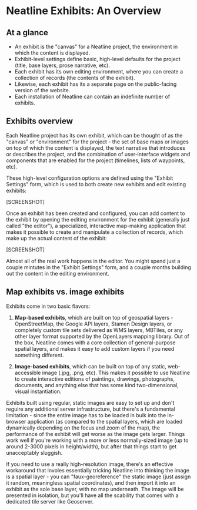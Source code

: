 # Neatline Exhibits: An Overview

## At a glance

  - An exhibit is the "canvas" for a Neatline project, the environment in which the content is displayed.
  - Exhibit-level settings define basic, high-level defaults for the project (title, base layers, prose narrative, etc).
  - Each exhibit has its own editing environment, where you can create a collection of records (the contents of the exhibit).
  - Likewise, each exhibit has its a separate page on the public-facing version of the website.
  - Each installation of Neatline can contain an indefinite number of exhibits.

## Exhibits overview

Each Neatline project has its own exhibit, which can be thought of as the "canvas" or "environment" for the project - the set of base maps or images on top of which the content is displayed, the text narrative that introduces or describes the project, and the combination of user-interface widgets and components that are enabled for the project (timelines, lists of waypoints, etc).

These high-level configuration options are defined using the "Exhibit Settings" form, which is used to both create new exhibits and edit existing exhibits:

[SCREENSHOT]

Once an exhibit has been created and configured, you can add content to the exhibit by opening the editing environment for the exhibit (generally just called "the editor"), a specialized, interactive map-making application that makes it possible to create and manipulate a collection of records, which make up the actual content of the exhibit:

[SCREENSHOT]

Almost all of the real work happens in the editor. You might spend just a couple mintutes in the "Exhibit Settings" form, and a couple months building out the content in the editing environment.

## Map exhibits vs. image exhibits

Exhibits come in two basic flavors:

  1. **Map-based exhibits**, which are built on top of geospatial layers - OpenStreetMap, the Google API layers, Stamen Design layers, or completely custom tile sets delivered as WMS layers, MBTiles, or any other layer format supported by the OpenLayers mapping library. Out of the box, Neatline comes with a core collection of general-purpose spatial layers, and makes it easy to add custom layers if you need something different.

  2. **Image-based exhibits**, which can be built on top of any static, web-accessible image (.jpg, .png, etc). This makes it possible to use Neatline to create interactive editions of paintings, drawings, photographs, documents, and anything else that has some kind two-dimensional, visual instantiation.

  Exhibits built using regular, static images are easy to set up and don't reguire any additional server infrastructure, but there's a fundamental limitation - since the entire image has to be loaded in bulk into the in-browser application (as compared to the spatial layers, which are loaded dynamically depending on the focus and zoom of the map), the performance of the exhibit will get worse as the image gets larger. Things work well if you're working with a more or less normally-sized image (up to around 2-3000 pixels in height/width), but after that things start to get unacceptably sluggish.

  If you need to use a really high-resolution image, there's an effective workaround that involes essentially tricking Neatline into thinking the image is a spatial layer - you can "faux-georeference" the static image (just assign it random, meaningless spatial coordinates), and then import it into an exhibit as the sole base layer, with no map underneath. The image will be presented in isolation, but you'll have all the scability that comes with a dedicated tile server like Geoserver.
